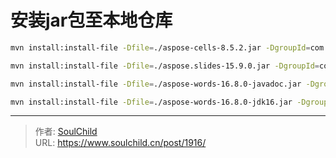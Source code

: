 # 安装jar包至本地仓库

<!--more-->
```bash
mvn install:install-file -Dfile=./aspose-cells-8.5.2.jar -DgroupId=com.aspose -DartifactId=aspose-cells -Dversion=8.5.2 -Dpackaging=jar

mvn install:install-file -Dfile=./aspose.slides-15.9.0.jar -DgroupId=com.aspose -DartifactId=aspose.slides -Dversion=15.9.0 -Dpackaging=jar

mvn install:install-file -Dfile=./aspose-words-16.8.0-javadoc.jar -DgroupId=com.aspose -DartifactId=aspose-words-javadoc -Dversion=16.8.0 -Dpackaging=jar

mvn install:install-file -Dfile=./aspose-words-16.8.0-jdk16.jar -DgroupId=com.aspose -DartifactId=aspose-words-jdk16 -Dversion=16.8.0 -Dpackaging=jar
```


---

> 作者: [SoulChild](https://www.soulchild.cn)  
> URL: https://www.soulchild.cn/post/1916/  

